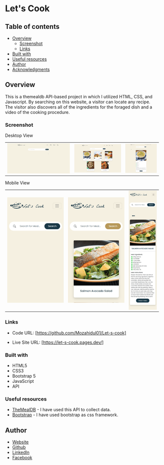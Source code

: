 # Let's Cook

## Table of contents

- [Overview](#overview)
  - [Screenshot](#screenshot)
  - [Links](#links)
- [Built with](#built-with)
- [Useful resources](#useful-resources)
- [Author](#author)
- [Acknowledgments](#acknowledgments)

## Overview

This is a themealdb API-based project in which I utilized HTML, CSS, and Javascript. By searching on this website, a visitor can locate any recipe. The visitor also discovers all of the ingredients for the foraged dish and a video of the cooking procedure.

### Screenshot

Desktop View

<div id="image-table">
    <table>
     <tr>
         <td style="border:none;">
             <img src="images/desktop-home.png" width="400"/>
           </td>
            <td style="border:none;">
             <img src="/images/desktop-searched.png" width="300"/>
            </td>
            <td style="border:none;">
             <img src="/images/desktop-single-recipes.png" width="200"/>
            </td>
        </tr>
    </table>
</div>

Mobile View

<div id="image-table">
    <table>
     <tr>
         <td style="border:none">
             <img src="images/mobile-home.png" width="400"/>
           </td>
            <td style="border:none">
             <img src="/images/mobile-searched.png" width="400"/>
            </td>
            <td style="border:none">
             <img src="/images/mobile-single-recipes.png" width="200"/>
            </td>
        </tr>
    </table>
</div>

### Links

- Code URL: [https://github.com/Mozahidul01/Let-s-cook]

- Live Site URL: [https://let-s-cook.pages.dev/]

### Built with

- HTML5
- CSS3
- Bootstrap 5
- JavaScript
- API

### Useful resources

- [TheMealDB](https://www.themealdb.com/api.php) - I have used this API to collect data.
- [Bootstrap](https://getbootstrap.com/docs/5.2/getting-started/introduction/) - I have used bootstrap as css framework.

## Author

- [Website](https://www.mozahidul.com)
- [Github](https://github.com/mozahidul01)
- [LinkedIn](https://www.linkedin.com/in/mozahidul01/)
- [Facebook](https://facebook.com/mozahidul01)
